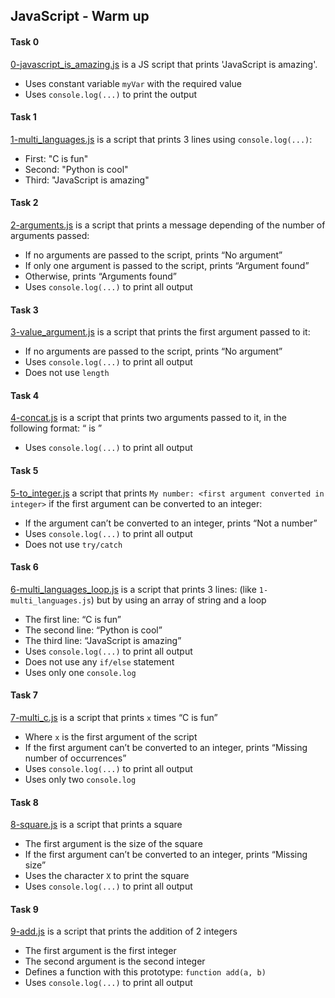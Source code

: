 ## JavaScript - Warm up

#### Task 0
[0-javascript_is_amazing.js](0-javascript_is_amazing.js) is a JS script that prints 'JavaScript is amazing'.
- Uses constant variable `myVar` with the required value
- Uses `console.log(...)` to print the output

#### Task 1
[1-multi_languages.js](1-multi_languages.js) is a script that prints 3 lines using `console.log(...)`:
- First: "C is fun"
- Second: "Python is cool"
- Third: "JavaScript is amazing"

#### Task 2
[2-arguments.js](2-arguments.js) is a script that prints a message depending of the number of arguments passed:
- If no arguments are passed to the script, prints “No argument”
- If only one argument is passed to the script, prints “Argument found”
- Otherwise, prints “Arguments found”
- Uses `console.log(...)` to print all output

#### Task 3
[3-value_argument.js](3-value_argument.js) is a script that prints the first argument passed to it:
- If no arguments are passed to the script, prints “No argument”
- Uses `console.log(...)` to print all output
- Does not use `length`

#### Task 4
[4-concat.js](4-concat.js) is a script that prints two arguments passed to it, in the following format: “ is ”
- Uses `console.log(...)` to print all output

#### Task 5
[5-to_integer.js](5-to_integer.js) a script that prints `My number: <first argument converted in integer>` if the first argument can be converted to an integer:
- If the argument can’t be converted to an integer, prints “Not a number”
- Uses `console.log(...)` to print all output
- Does not use `try/catch`

#### Task 6
[6-multi_languages_loop.js](6-multi_languages_loop.js) is a script that prints 3 lines: (like `1-multi_languages.js`) but by using an array of string and a loop
- The first line: “C is fun”
- The second line: “Python is cool”
- The third line: “JavaScript is amazing”
- Uses `console.log(...)` to print all output
- Does not use any `if/else` statement
- Uses only one `console.log`

#### Task 7
[7-multi_c.js](7-multi_c.js) is a script that prints `x` times “C is fun”
- Where `x` is the first argument of the script
- If the first argument can’t be converted to an integer, prints “Missing number of occurrences”
- Uses `console.log(...)` to print all output
- Uses only two `console.log`

#### Task 8
[8-square.js](8-square.js) is a script that prints a square
- The first argument is the size of the square
- If the first argument can’t be converted to an integer, prints “Missing size”
- Uses the character `X` to print the square
- Uses `console.log(...)` to print all output

#### Task 9
[9-add.js](9-add.js) is a script that prints the addition of 2 integers
- The first argument is the first integer
- The second argument is the second integer
- Defines a function with this prototype: `function add(a, b)`
- Uses `console.log(...)` to print all output
